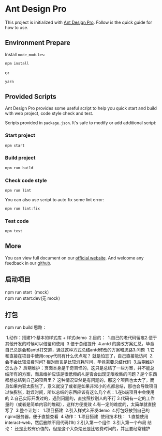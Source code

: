 # Ant Design Pro

This project is initialized with [Ant Design Pro](https://pro.ant.design). Follow is the quick guide for how to use.

## Environment Prepare

Install `node_modules`:

```bash
npm install
```

or

```bash
yarn
```

## Provided Scripts

Ant Design Pro provides some useful script to help you quick start and build with web project, code style check and test.

Scripts provided in `package.json`. It's safe to modify or add additional script:

### Start project

```bash
npm start
```

### Build project

```bash
npm run build
```

### Check code style

```bash
npm run lint
```

You can also use script to auto fix some lint error:

```bash
npm run lint:fix
```

### Test code

```bash
npm test
```

## More

You can view full document on our [official website](https://pro.ant.design). And welcome any feedback in our [github](https://github.com/ant-design/ant-design-pro).

## 启动项目

npm run start（mock）  
npm run start:dev(无 mock)

## 打包

npm run build
思路：

​ 1.动作：搭建1个基本的样式库 + 样式demo
​ 2.目的：
​  1.自己的老代码留痕
​  2.便于其他开发的时候可以借鉴和使用
​  3.便于总结提升
​  4.antd 的魔改方案汇总，毕竟自己总是会和antd打交道，通过这种方式总结antd修改的方案和思路
​ 3.问题
​  1.它和直接在项目中使用copy代码有什么优点呢？
​  就是怕忘了，自己直接能访问
​  2.会不会比较浪费时间?
​  相对而言是比较消耗时间，毕竟需要总结代码
​  3.后期维护怎么办？
​  后期维护：页面本身是千奇百怪的，这只是总结了一些方案，并不能总结所有的方案，而且维护应该是很低频的
​  4.是否会出现无限收集的问题？是个东西都想总结到自己的项目里？
​  这种情况显然是有问题的，那这个项目也太大了，而且如果内容太膨胀了，意义就没了
​  或者是如果非常小的点都总结，那也会导致项目过快膨胀，耽误时间，所以总结的东西应该有这么几个点：
​  1.在b端项目中会使用的
​  2.自己实际开发过的，遇到问题的，直接照抄别人的不行
​  3.代码有一定的工作量的（或者是简单内容的堆砌），这样方便提效
​  4.有一定的难度的，太简单就直接写了
​ 3.整个计划：
​  1.项目搭建
​  2.引入样式
​  3.开发demo
​  4.打包好放到自己的nginx服务器，便于直接查看
​ 4.动作：
​  1.项目搭建
​   使用技术栈：
​    1.直接使用interact-web，然后删除不用代码(1h)
​  2.引入第一个组件
​  3.引入第一个布局
结论：
​ 还是比较有价值的，但是这个大杂烩还是比较费时间的，并且要经常维护
